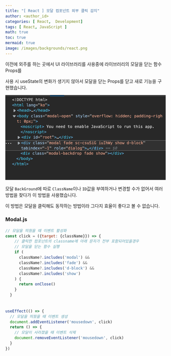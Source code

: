 ```yaml
---
title: "[ React ] 모달 컴포넌트 외부 클릭 감지"
author: <author_id>
categories: [ React,  Development]
tags: [ React, JavaScript ]
math: true
toc: true
mermaid: true
image: /images/backgrounds/react.png
---
```


이전에 외주를 하는 곳에서 UI 라이브러리를 사용중에 라이브러리의 모달을 닫는 함수 Props를  
 
사용 시 useState의 변화가 생기지 않아서 모달을 닫는 Props를 닫고 새로 기능을 구현했습니다.

![1](/images/postImages/react/modalexternalclickdetection.png)

모달 `BackGround`에 따로 `ClassName`이나 `ID`값을 부여하거나 변경할 수가 없어서 여러 방법을 찾다가 이 방법을 사용했습니다.  
 
이 방법은 모달을 클릭해도 동작하는 방법이라 그다지 효율이 좋다고 볼 수 없습니다.

### Modal.js
```javascript
// 모달을 띄웠을 때 이벤트 활성화
const click = ({target: {className}}) => {
  	// 클릭한 컴포넌트의 classname에 아래 문자가 전부 포함되어있을경우
  	// 모달을 닫는 함수 실행
    if (
      className?.includes('modal') &&
      className?.includes('fade') &&
      className?.includes('d-block') &&
      className?.includes('show')
    ) {
      return onClose()
    }
  }


useEffect(() => {
  // 모달을 띄웠을 때 이벤트 생성
  document.addEventListener('mousedown', click)
  return () => {
    // 모달이 사라졌을 때 이벤트 삭제
    document.removeEventListener('mousedown', click)
  }
})
```
